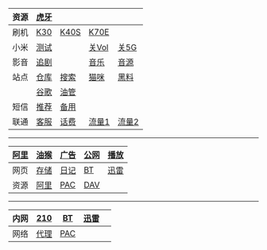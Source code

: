 |资源|[虎牙](https://m.huya.com/huaweimei)||||
|-|-|-|-|-|
|刷机|[K30](https://xiaomirom.com/rom/redmi-k30-5g-redmi-k30i-5g-picasso-china-fastboot-recovery-rom/)|[K40S](https://xiaomirom.com/rom/redmi-k40s-munch-china-fastboot-recovery-rom/)|[K70E](https://xiaomirom.com/rom/redmi-k70e-poco-x6-pro-5g-duchamp-china-fastboot-recovery-rom/)||
|小米|[测试](tel:*#*#64663#*#*)||[关Vol](tel:*#*#86583#*#*)|[关5G](tel:*#*#54638#*#*)|
|影音|[追剧](https://m.zjuys.com/)||[音乐](https://github.com/maotoumao/MusicFree/releases)|[音源](https://raw.niuma666bet.buzz/Huibq/keep-alive/master/Music_Free/myPlugins.json)|
|站点|[仓库](https://666937.xyz:8899/?u=http://www.hsck.cc/&p=/)|[搜索](https://sukebei.nyaa.si/)|[猫咪](http://x.mm:8080)|[黑料](https://xgxg.vip)|
||[谷歌](https://www.google.com/)|[油管](https://youtube.com/)|||
|短信|[推荐](https://onlinesim.io/zh)|[备用](https://www.yunjiema.top)|
|联通|[客服](tel:10010)|[话费](sms:10010?body=hf)|[流量1](sms:10010?body=cxll)|[流量2](sms:10010?body=2082)|

---

|[阿里](http://120.76.158.149/web/web.html)|[油猴](/js/bing.js)|[广告](/web/adb.html)|[公网](/web/ipv6.html)|[播放](/web/m3u8.html)|
|-|-|-|-|-|
|网页|[存储](http://120.76.158.149:88/?from=/)|[日记](http://120.76.158.149:88/?from=/note/)|[BT](http://120.76.158.149:90/transmission/web/)|[迅雷](http://120.76.158.149:996/webman/3rdparty/pan-xunlei-com/index.cgi/#/home)|
|资源|[阿里](http://120.76.158.149/)|[PAC](http://120.76.158.149:88/json/.pac)|[DAV](http://zian:zian@120.76.158.149:85)||

---

|内网|[210](http://210.mm)|[BT](http://208.mm)|[迅雷](http://209.mm)||
|-|-|-|-|-|
|网络|[代理](http://211.mm/)|[PAC](http://5.mm/json/.pac)|||